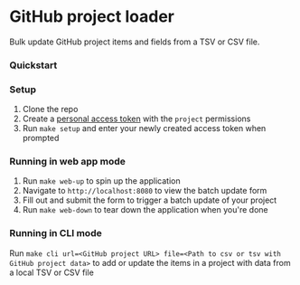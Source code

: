 # GitHub project loader

Bulk update GitHub project items and fields from a TSV or CSV file.

### Quickstart

### Setup

1. Clone the repo
2. Create a [personal access token](https://docs.github.com/en/authentication/keeping-your-account-and-data-secure/managing-your-personal-access-tokens#creating-a-personal-access-token-classic) with the `project` permissions
3. Run `make setup` and enter your newly created access token when prompted

### Running in web app mode

1. Run `make web-up` to spin up the application
2. Navigate to `http://localhost:8080` to view the batch update form
3. Fill out and submit the form to trigger a batch update of your project
4. Run `make web-down` to tear down the application when you're done

### Running in CLI mode

Run `make cli url=<GitHub project URL> file=<Path to csv or tsv with GitHub project data>` to add or update the items in a project with data from a local TSV or CSV file
